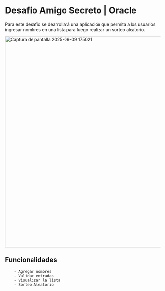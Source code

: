 # Desafio Amigo Secreto | Oracle
Para este desafio se dearrollará una aplicación que permita a los usuarios ingresar nombres en una lista para luego realizar un sorteo aleatorio.

<img width="1344" height="684" alt="Captura de pantalla 2025-09-09 175021" src="https://github.com/user-attachments/assets/e5e0e8cd-19e8-442c-8c14-71eb2d5905fc" />


## Funcionalidades

```
    - Agregar nombres
    - Validar entradas
    - Visualizar la lista
    - Sorteo Aleatorio
```
